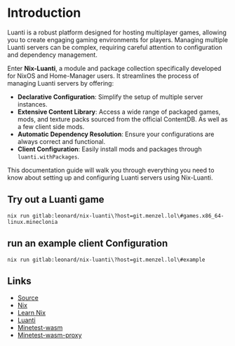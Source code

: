 # Introduction

Luanti is a robust platform designed for hosting multiplayer games, allowing you to create engaging gaming environments for players. Managing multiple Luanti servers can be complex, requiring careful attention to configuration and dependency management.

Enter **Nix-Luanti**, a module and package collection specifically developed for NixOS and Home-Manager users. It streamlines the process of managing Luanti servers by offering:

- **Declarative Configuration**: Simplify the setup of multiple server instances.
- **Extensive Content Library**: Access a wide range of packaged games, mods, and texture packs sourced from the official ContentDB. As well as a few client side mods.
- **Automatic Dependency Resolution**: Ensure your configurations are always correct and functional.
- **Client Configuration**: Easily install mods and packages through `luanti.withPackages`.

This documentation guide will walk you through everything you need to know about setting up and configuring Luanti servers using Nix-Luanti.

## Try out a Luanti game

`nix run gitlab:leonard/nix-luanti\?host=git.menzel.lol\#games.x86_64-linux.mineclonia`

## run an example client Configuration

`nix run gitlab:leonard/nix-luanti\?host=git.menzel.lol\#example`

## Links

- [Source](https://git.menzel.lol/leonard/nix-luanti)
- [Nix](https://nixos.org)
- [Learn Nix](https://nix.dev)
- [Luanti](https://github.com/luanti-org/luanti)
- [Minetest-wasm](https://github.com/paradust7/minetest-wasm)
- [Minetest-wasm-proxy](https://github.com/paradust7/minetest-wasm-sample-proxy)
